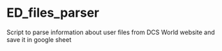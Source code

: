 # ED_files_parser
Script to parse information about user files from DCS World website and save it in google sheet
